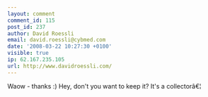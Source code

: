 ```yaml
---
layout: comment
comment_id: 115
post_id: 237
author: David Roessli
email: david.roessli@cybmed.com
date: '2008-03-22 10:27:30 +0100'
visible: true
ip: 62.167.235.105
url: http://www.davidroessli.com/
---
```

Waow - thanks :)
Hey, don't you want to keep it? It's a collectorâ€¦
